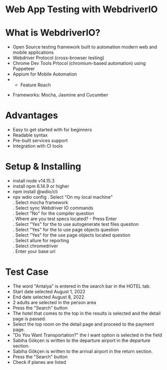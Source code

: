 # Web App Testing with WebdriverIO


# What is WebdriverIO?
* Open Source testing framework built to automation modern web and mobile applications
* Webdriver Protocol (cross-browser testing)
* Chrome Dev Tools Prtocol (chromium-based automation) using Puppeteer
* Appium for Mobile Automation
* * Feature Reach
- Frameworks: Mocha, Jasmine and Cucumber

# Advantages
* Easy to get started with for beginners
* Readable syntax
* Pre-built services support
* Integration with CI tools

# Setup & Installing
* install node v14.15.3
* install npm 6.14.9 or higher
* npm install @wdio/cli
* npx wdio config
. Select "On my local machine"<br>
. Select mocha framework<br>
. Select sync Webdriver IO commands<br>
. Select "No" for the compiler question<br>
. Where are you test specs located? - Press Enter<br>
. Select "Yes" for the to use autogenerate test files question<br>
. Select "Yes" for the to use page objects question<br>
. Select "Yes" for the use page objects located question<br>
. Select allure for reporting <br>
. Select chromedriver<br>
. Enter your base url<br>

# Test Case
* The word "Antalya" is entered in the search bar in the HOTEL tab.
* Start date selected August 1, 2022
* End date selected August 8, 2022
* 2 adults are selected in the person area
* Press the "Search" button
* The hotel that comes to the top in the results is selected and the detail page is passed.
* Select the top room on the detail page and proceed to the payment page.
* "Do You Want Transportation?" the I want option is selected in the field
* Sabiha Gökçen is written to the departure airport in the departure section.
* Sabiha Gökçen is written to the arrival airport in the return section.
* Press the "Search" button
* Check if planes are listed


